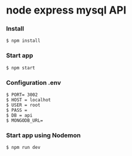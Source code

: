 # node express mysql API

### Install

    $ npm install

### Start app

    $ npm start
    
### Configuration .env

    $ PORT= 3002
    $ HOST = localhot
    $ USER = root
    $ PASS =
    $ DB = api
    $ MONGODB_URL=

### Start app using Nodemon

    $ npm run dev
